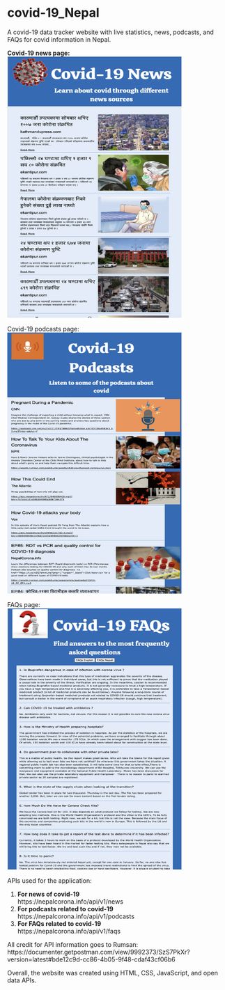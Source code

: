 # covid-19_Nepal

A covid-19 data tracker website with live statistics, news, podcasts, and FAQs for covid information in Nepal.<br>

<strong>Covid-19 news page:</strong><br>
<img src = "images/covid-19%20news.png" height = "600" width = "400"><br>

Covid-19 podcasts page:<br>
<img src = "images/covid-19%20podcasts.png" height = "600" width = "400"><br>

FAQs page:<br>
<img src = "images/covid-19%20FAQs.png" height = "600" width = "400"><br>
<!-- alternative way to add the image: ![](images/find%20your%20lyrics.png) -->

APIs used for the application: 
<ol>
  <li> <b> For news of covid-19 </b> <br>
        https://nepalcorona.info/api/v1/news
  </li>
  <li> <b> For podcasts related to covid-19 </b> <br>
       https://nepalcorona.info/api/v1/podcasts
  </li>
  <li> <b> For FAQs related to covid-19 </b> <br>
       https://nepalcorona.info/api/v1/faqs
  </li>
</ol>
All credit for API information goes to Rumsan: https://documenter.getpostman.com/view/9992373/SzS7PkXr?version=latest#bde12c9d-cc86-4b05-9f48-cdaf43cf06b6

Overall, the website was created using HTML, CSS, JavaScript, and open data APIs.
